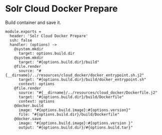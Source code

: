 
# Solr Cloud Docker Prepare

Build container and save it.

    module.exports =
      header: 'Solr Cloud Docker Prepare'
      ssh: false
      handler: (options) ->
        @system.mkdir
          target: options.build.dir
        @system.mkdir
          target: "#{options.build.dir}/build"
        @file.render
          source: "#{__dirname}/../resources/cloud_docker/docker_entrypoint.sh.j2"
          target: "#{options.build.dir}/build/docker_entrypoint.sh"
          context: options
        @file.render
          source: "#{__dirname}/../resources/cloud_docker/Dockerfile.j2"
          target: "#{options.build.dir}/build/Dockerfile"
          context: options
        @docker.build
          image: "#{options.build.image}:#{options.version}"
          file: "#{options.build.dir}/build/Dockerfile"
        @docker.save
          image: "#{options.build.image}:#{options.version }"
          output: "#{options.build.dir}/#{options.build.tar}"
